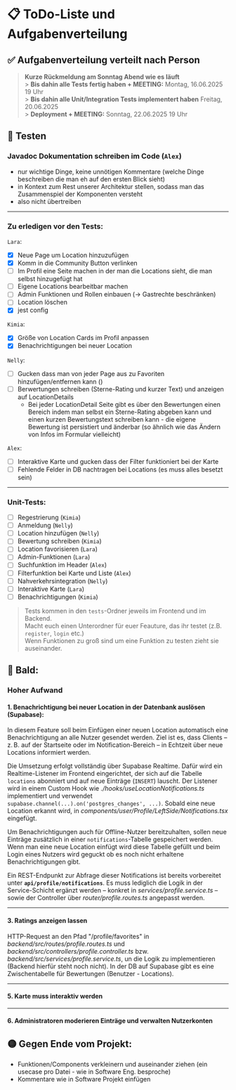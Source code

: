 # 📋 ToDo-Liste und Aufgabenverteilung

## ✅ Aufgabenverteilung verteilt nach Person

> **Kurze Rückmeldung am Sonntag Abend wie es läuft** <br> > **Bis dahin alle Tests fertig haben + MEETING:** Montag, 16.06.2025 19 Uhr <br> > **Bis dahin alle Unit/Integration Tests implementert haben** Freitag, 20.06.2025 <br> > **Deployment + MEETING:** Sonntag, 22.06.2025 19 Uhr

## 🧪 Testen

### Javadoc Dokumentation schreiben im Code (`Alex`)

- nur wichtige Dinge, keine unnötigen Kommentare (welche Dinge beschreiben die man eh auf den ersten Blick sieht)
- in Kontext zum Rest unserer Architektur stellen, sodass man das Zusammenspiel der Komponenten versteht
- also nicht übertreiben

---

### Zu erledigen vor den Tests:

`Lara`:

- [x] Neue Page um Location hinzuzufügen
- [x] Komm in die Community Button verlinken
- [ ] Im Profil eine Seite machen in der man die Locations sieht, die man selbst hinzugefügt hat
- [ ] Eigene Locations bearbeitbar machen
- [ ] Admin Funktionen und Rollen einbauen (-> Gastrechte beschränken)
- [ ] Location löschen
- [x] jest config

`Kimia`:

- [x] Größe von Location Cards im Profil anpassen
- [x] Benachrichtigungen bei neuer Location

`Nelly`:

- [ ] Gucken dass man von jeder Page aus zu Favoriten hinzufügen/entfernen kann ()
- [ ] Berwertungen schreiben (Sterne-Rating und kurzer Text) und anzeigen auf LocationDetails
  - Bei jeder LocationDetail Seite gibt es über den Bewertungen einen Bereich indem man selbst ein
    Sterne-Rating abgeben kann und einen kurzen Bewertungstext schreiben kann - die eigene Bewertung ist persistiert und änderbar (so ähnlich wie das Ändern von Infos im Formular vielleicht)

`Alex`:

- [ ] Interaktive Karte und gucken dass der Filter funktioniert bei der Karte
- [ ] Fehlende Felder in DB nachtragen bei Locations (es muss alles besetzt sein)

---

### Unit-Tests:

- [ ] Regestrierung (`Kimia`)
- [ ] Anmeldung (`Nelly`)
- [ ] Location hinzufügen (`Nelly`)
- [ ] Bewertung schreiben (`Kimia`)
- [ ] Location favorisieren (`Lara`)
- [ ] Admin-Funktionen (`Lara`)
- [ ] Suchfunktion im Header (`Alex`)
- [ ] Filterfunktion bei Karte und Liste (`Alex`)
- [ ] Nahverkehrsintegration (`Nelly`)
- [ ] Interaktive Karte (`Lara`)
- [ ] Benachrichtigungen (`Kimia`)

> Tests kommen in den `tests`-Ordner jeweils im Frontend und im Backend.<br>
> Macht euch einen Unterordner für euer Feauture, das ihr testet (z.B. `register`, `login` etc.) <br>
> Wenn Funktionen zu groß sind um eine Funktion zu testen zieht sie auseinander. <br>

## 🔴 Bald:

### Hoher Aufwand

#### 1. Benachrichtigung bei neuer Location in der Datenbank auslösen (Supabase):

In diesem Feature soll beim Einfügen einer neuen Location automatisch eine Benachrichtigung an alle Nutzer gesendet werden. Ziel ist es, dass Clients – z. B. auf der Startseite oder im Notification-Bereich – in Echtzeit über neue Locations informiert werden.

Die Umsetzung erfolgt vollständig über Supabase Realtime. Dafür wird ein Realtime-Listener im Frontend eingerichtet, der sich auf die Tabelle `locations` abonniert und auf neue Einträge (`INSERT`) lauscht. Der Listener wird in einem Custom Hook wie _./hooks/useLocationNotifications.ts_ implementiert und verwendet `supabase.channel(...).on('postgres_changes', ...)`. Sobald eine neue Location erkannt wird, in _components/user/Profile/LeftSide/Notifications.tsx_ eingefügt.

Um Benachrichtigungen auch für Offline-Nutzer bereitzuhalten, sollen neue Einträge zusätzlich in einer `notifications`-Tabelle gespeichert werden. Wenn man eine neue Location einfügt wird diese Tabelle gefüllt und beim Login eines Nutzers wird geguckt ob es noch nicht erhaltene Benachrichtigungen gibt.

Ein REST-Endpunkt zur Abfrage dieser Notifications ist bereits vorbereitet unter **`api/profile/notifications`**. Es muss lediglich die Logik in der Service-Schicht ergänzt werden – konkret in _services/profile.service.ts_ – sowie der Controller über _router/profile.routes.ts_ angepasst werden.

---

#### 3. Ratings anzeigen lassen

HTTP-Request an den Pfad "/profile/favorites" in _backend/src/routes/profile.routes.ts_ und _backend/src/controllers/profile.controller.ts_ bzw.
_backend/src/services/profile.service.ts_, un die Logik zu implementieren (Backend hierfür steht noch nicht).
In der DB auf Supabase gibt es eine Zwischentabelle für Bewertungen (Benutzer - Locations).

---

#### 5. Karte muss interaktiv werden

---

#### 6. Administratoren moderieren Einträge und verwalten Nutzerkonten

## 🟡 Gegen Ende vom Projekt:

- Funktionen/Components verkleinern und auseinander ziehen (ein usecase pro Datei - wie in Software Eng. besproche)
- Kommentare wie in Software Projekt einfügen
